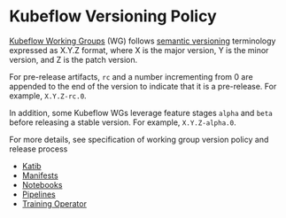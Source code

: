 # Kubeflow Versioning Policy

[Kubeflow Working Groups](https://github.com/kubeflow/community/blob/master/wg-list.md) (WG) follows
 [semantic versioning](https://semver.org/) terminology expressed as X.Y.Z format, where X is the major version,
 Y is the minor version, and Z is the patch version.

For pre-release artifacts, `rc` and a number incrementing from 0 are appended to the end of the version to indicate
 that it is a pre-release. For example, `X.Y.Z-rc.0`.

In addition, some Kubeflow WGs leverage feature stages `alpha` and `beta` before releasing a stable version.
 For example, `X.Y.Z-alpha.0`.

For more details, see specification of working group version policy and release process
- [Katib](https://github.com/kubeflow/katib/tree/master/docs/release#release-process)
- [Manifests](https://github.com/kubeflow/manifests#release-process)
- [Notebooks](https://github.com/kubeflow/kubeflow/tree/master/releasing#release-process)
- [Pipelines](https://github.com/kubeflow/pipelines/blob/master/RELEASE.md#release-tags-and-branches)
- [Training Operator](https://github.com/kubeflow/training-operator/blob/master/docs/release/releasing.md)